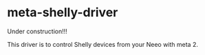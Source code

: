 # meta-shelly-driver

Under construction!!!

This driver is to control Shelly devices from your Neeo with meta 2.
